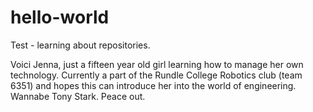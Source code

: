 # hello-world
Test - learning about repositories.

Voici Jenna, just a fifteen year old girl learning how to manage her own technology. Currently a part of the Rundle College Robotics club (team 6351) and hopes this can introduce her into the world of engineering. Wannabe Tony Stark. Peace out.
